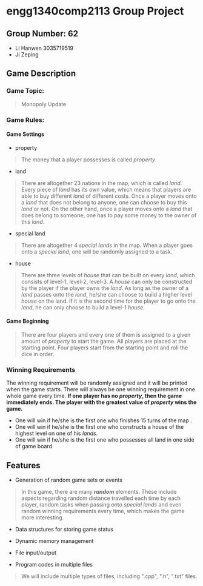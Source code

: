 # engg1340comp2113 Group Project #
## Group Number: 62
* Li Hanwen 3035719519
* Ji Zeping
## Game Description
### Game Topic:
> Monopoly Update
### Game Rules:
#### Game Settings
* property
> The money that a player possesses is called *property*.
* land
> There are altogether 23 nations in the map, which is called *land*. Every piece of *land* has its own value, which means that players are able to buy different *land* of different costs.
> Once a player moves onto a *land* that does not belong to anyone, one can choose to buy this *land* or not. On the other hand, once a player moves onto a *land* that does belong to someone, one has to pay some money to the owner of this *land*.
* special land
> There are altogether 4 *special lands* in the map. When a player goes onto a *special land*, one will be randomly assigned to a task.

* house
> There are three levels of *house* that can be built on every *land*, which consists of level-1, level-2, level-3.
> A *house* can only be constructed by the player if the player owns the *land*. As long as the owner of a *land* passes onto the *land*, he/she can choose to build a higher level *house* on the land. If it is the second time for the player to go onto the *land*, he can only choose to build a level-1 *house*.
#### Game Beginning
> There are four players and every one of them is assigned to a given amount of *property* to start the game. All players are placed at the starting point.
> Four players start from the starting point and roll the dice in order.
### Winning Requirements
The winning requirement will be randomly assigned and it will be printed when the game starts. There will always be one winning requirement in one whole game every time.
**If one player has no *property*, then the game immediately ends. The player with the greatest value of *property* wins the game.**
* One will win if he/she is the first one who finishes 15 turns of the map .
* One will win if he/she is the first one who constructs a house of the highest level on one of his *lands*.
* One will win if he/she is the first one who possesses all land in one side of game board

## Features
* Generation of random game sets or events
> In this game, there are many **_random_** elements. These include aspects regarding random distance travelled each time by each player, random tasks when passing onto *special lands* and even random winning requirements every time, which makes the game more interesting.
* Data structures for storing game status

* Dynamic memory management

* File input/output

* Program codes in multiple files
> We will include multiple types of files, including ".cpp", ".h", ".txt" files.
> 
